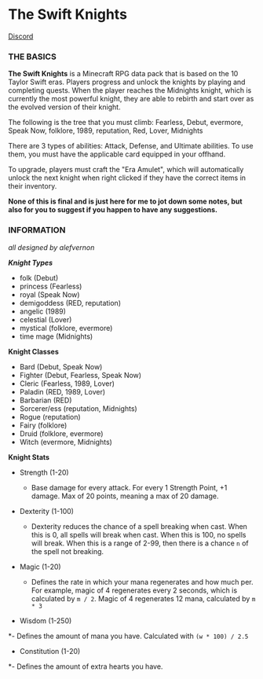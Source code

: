 # The Swift Knights
[Discord](http://discord.swiftiessmp.gay)

### THE BASICS
**The Swift Knights** is a Minecraft RPG data pack that is based on the 10 Taylor Swift eras. Players progress and unlock the knights by playing and completing quests. When the player reaches the Midnights knight, which is currently the most powerful knight, they are able to rebirth and start over as the evolved version of their knight.

The following is the tree that you must climb: Fearless, Debut, evermore, Speak Now, folklore, 1989, reputation, Red, Lover, Midnights

There are 3 types of abilities: Attack, Defense, and Ultimate abilities.
To use them, you must have the applicable card equipped in your offhand. 

To upgrade, players must craft the "Era Amulet", which will automatically unlock the next knight when right clicked if they have the correct items in their inventory.

**None of this is final and is just here for me to jot down some notes, but also for you to suggest if you happen to have any suggestions.**


### INFORMATION
*all designed by alefvernon*

***Knight Types***
- folk (Debut)
- princess (Fearless) 
- royal (Speak Now)
- demigoddess (RED, reputation) 
- angelic (1989) 
- celestial (Lover)
- mystical (folklore, evermore)
- time mage (Midnights)

**Knight Classes**
- Bard (Debut, Speak Now)
- Fighter (Debut, Fearless, Speak Now)
- Cleric (Fearless, 1989, Lover)
- Paladin (RED, 1989, Lover)
- Barbarian (RED)
- Sorcerer/ess (reputation, Midnights)
- Rogue (reputation)
- Fairy (folklore)
- Druid (folklore, evermore)
- Witch (evermore, Midnights)

**Knight Stats**
- Strength (1-20)

   - Base damage for every attack. For every 1 Strength Point, +1 damage. Max of 20 points, meaning a max of 20 damage.

- Dexterity (1-100)

   - Dexterity reduces the chance of a spell breaking when cast. When this is 0, all spells will break when cast. When this is 100, no spells will break. When this is a range of 2-99, then there is a chance `n` of the spell not breaking.

- Magic (1-20)

   - Defines the rate in which your mana regenerates and how much per. For example, magic of 4 regenerates every 2 seconds, which is calculated by `m / 2`. Magic of 4 regenerates 12 mana, calculated by `m * 3`

- Wisdom (1-250)

 *- Defines the amount of mana you have. Calculated with `(w * 100) / 2.5`

- Constitution (1-20)

 *- Defines the amount of extra hearts you have.


 
